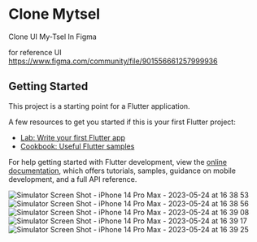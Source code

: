 # Clone Mytsel

Clone UI My-Tsel In Figma

for reference UI 
https://www.figma.com/community/file/901556661257999936

## Getting Started

This project is a starting point for a Flutter application.

A few resources to get you started if this is your first Flutter project:

- [Lab: Write your first Flutter app](https://docs.flutter.dev/get-started/codelab)
- [Cookbook: Useful Flutter samples](https://docs.flutter.dev/cookbook)

For help getting started with Flutter development, view the
[online documentation](https://docs.flutter.dev/), which offers tutorials,
samples, guidance on mobile development, and a full API reference.

![Simulator Screen Shot - iPhone 14 Pro Max - 2023-05-24 at 16 38 53](https://github.com/muhrizall/Clone-UI-Mytsel/assets/87538058/577a05eb-6408-4ee5-9585-7b46a4ea4061)
![Simulator Screen Shot - iPhone 14 Pro Max - 2023-05-24 at 16 38 56](https://github.com/muhrizall/Clone-UI-Mytsel/assets/87538058/3c0505b4-b20d-4593-bbe1-50aafeed79d3)
![Simulator Screen Shot - iPhone 14 Pro Max - 2023-05-24 at 16 39 08](https://github.com/muhrizall/Clone-UI-Mytsel/assets/87538058/bc52d39d-d6c6-40c7-9a9d-266531d44acf)
![Simulator Screen Shot - iPhone 14 Pro Max - 2023-05-24 at 16 39 17](https://github.com/muhrizall/Clone-UI-Mytsel/assets/87538058/23d1a81f-d920-4cfd-98bc-faa145c9b926)
![Simulator Screen Shot - iPhone 14 Pro Max - 2023-05-24 at 16 39 25](https://github.com/muhrizall/Clone-UI-Mytsel/assets/87538058/cecbead7-8a8e-4292-a4bd-18a8a0c95924)
